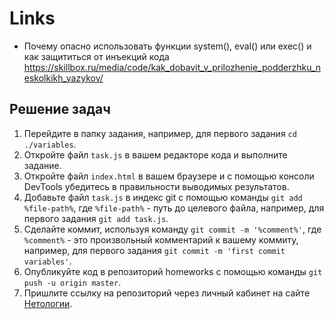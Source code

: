 # Links

* Почему опасно использовать функции system(), eval() или exec() и как защититься от инъекций кода
https://skillbox.ru/media/code/kak_dobavit_v_prilozhenie_podderzhku_neskolkikh_yazykov/




## Решение задач
1. Перейдите в папку задания, например, для первого задания `cd ./variables`.
2. Откройте файл `task.js` в вашем редакторе кода и выполните задание.
3. Откройте файл `index.html` в вашем браузере и с помощью консоли DevTools убедитесь в правильности выводимых результатов.
4. Добавьте файл `task.js` в индекс git с помощью команды `git add %file-path%`, где `%file-path%` - путь до целевого файла, например, для первого задания `git add task.js`.
5. Сделайте коммит, используя команду `git commit -m '%comment%'`, где `%comment%` - это произвольный комментарий к вашему коммиту, например, для первого задания `git commit -m 'first commit variables'`.
6. Опубликуйте код в репозиторий homeworks с помощью команды `git push -u origin master`.
7. Пришлите ссылку на репозиторий через личный кабинет на сайте [Нетологии][6].


[0]: https://ru.wikipedia.org/wiki/%D0%A4%D0%BE%D1%80%D0%BA
[1]: https://www.sublimetext.com/
[2]: https://code.visualstudio.com/
[3]: https://github.com/netology-code/guides/tree/master/github
[4]: https://git-scm.com/
[5]: https://github.com/netology-code/guides/blob/master/git/REAMDE.md
[6]: https://netology.ru/
